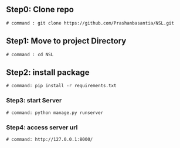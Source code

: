 ## Step0: Clone repo

    # command : git clone https://github.com/Prashanbasantia/NSL.git

## Step1: Move to project Directory

    # command : cd NSL

## Step2: install package

    # command: pip install -r requirements.txt

### Step3: start Server

    # command: python manage.py runserver

### Step4: access server url

    # command: http://127.0.0.1:8000/
